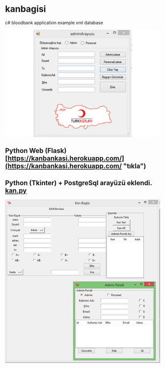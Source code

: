 # kanbagisi
c# bloodbank application example xml database

![alt text](https://github.com/mzuvin/kanbagisi/raw/master/kan.gif)

## Python Web (Flask) [https://kanbankasi.herokuapp.com/](https://kanbankasi.herokuapp.com/ "tıkla")

## Python (Tkinter) + PostgreSql arayüzü eklendi. [kan.py](https://github.com/mzuvin/kanbagisi/tree/master/Python "kodu görmek için tıklayın :D")

![alt text](https://github.com/mzuvin/kanbagisi/raw/master/Python/python_tkinter_example.PNG)

